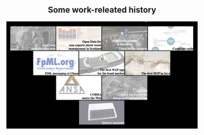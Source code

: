 <h2 align="center">Some work-releated history</h2>
<p align="center">
  <a href="todo"><img src="some-work-related-history.png"/></a>
</p>